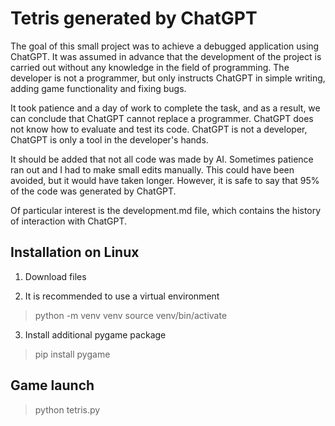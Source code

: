 # Tetris generated by ChatGPT

The goal of this small project was to achieve a debugged application using ChatGPT. It was assumed in advance that the development of the project is carried out without any knowledge in the field of programming. The developer is not a programmer, but only instructs ChatGPT in simple writing, adding game functionality and fixing bugs.

It took patience and a day of work to complete the task, and as a result, we can conclude that ChatGPT cannot replace a programmer. ChatGPT does not know how to evaluate and test its code. ChatGPT is not a developer, ChatGPT is only a tool in the developer's hands.

It should be added that not all code was made by AI. Sometimes patience ran out and I had to make small edits manually. This could have been avoided, but it would have taken longer. However, it is safe to say that 95% of the code was generated by ChatGPT.

Of particular interest is the development.md file, which contains the history of interaction with ChatGPT.

## Installation on Linux

1. Download files

2. It is recommended to use a virtual environment

> python -m venv venv
> source venv/bin/activate

3. Install additional pygame package

> pip install pygame

## Game launch

> python tetris.py